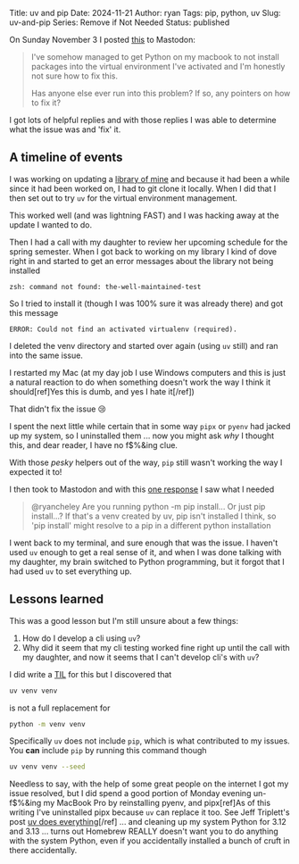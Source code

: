 Title: uv and pip
Date: 2024-11-21
Author: ryan
Tags: pip, python, uv
Slug: uv-and-pip
Series: Remove if Not Needed
Status: published

On Sunday November 3 I posted [this](https://mastodon.social/@ryancheley/113420509533590631) to Mastodon:

> I've somehow managed to get Python on my macbook to not install packages into the virtual environment I've activated and I'm honestly not sure how to fix this.
>
> Has anyone else ever run into this problem? If so, any pointers on how to fix it?

I got lots of helpful replies and with those replies I was able to determine what the issue was and 'fix' it.

## A timeline of events

I was working on updating a [library of mine](https://github.com/ryancheley/the-well-maintained-test) and because it had been a while since it had been worked on, I had to git clone it locally. When I did that I then set out to try `uv` for the virtual environment management.

This worked well (and was lightning FAST) and I was hacking away at the update I wanted to do.

Then I had a call with my daughter to review her upcoming schedule for the spring semester. When I got back to working on my library I kind of dove right in and started to get an error messages about the library not being installed

	zsh: command not found: the-well-maintained-test

So I tried to install it (though I was 100% sure it was already there) and got this message

	ERROR: Could not find an activated virtualenv (required).

I deleted the venv directory and started over again (using `uv` still) and ran into the same issue.

I restarted my Mac (at my day job I use Windows computers and this is just a natural reaction to do when something doesn't work the way I think it should[ref]Yes this is dumb, and yes I hate it[/ref])

That didn't fix the issue 😢

I spent the next little while certain that in some way `pipx` or `pyenv` had jacked up my system, so I uninstalled them ... now you might ask *why* I thought this, and dear reader, I have no f$%&ing clue.

With those *pesky* helpers out of the way, `pip` still wasn't working the way I expected it to!

I then took to Mastodon and with this [one response](https://fosstodon.org/@browniebroke/113420548462836451) I saw what I needed

> @ryancheley Are you running python -m pip install... Or just pip install...? If that's a venv created by uv, pip isn't installed I think, so 'pip install' might resolve to a pip in a different python installation

I went back to my terminal, and sure enough that was the issue. I haven't used `uv` enough to get a real sense of it, and when I was done talking with my daughter, my brain switched to Python programming, but it forgot that I had used `uv` to set everything up.

## Lessons learned

This was a good lesson but I'm still unsure about a few things:

1. How do I develop a cli using `uv`?
2. Why did it seem that my cli testing worked fine right up until the call with my daughter, and now it seems that I can't develop cli's with `uv`?

I did write a [TIL](https://github.com/ryancheley/til/blob/main/uv/uv-venv.md) for this but I discovered that

```bash
uv venv venv
```

is not a full replacement for

```bash
python -m venv venv
```

Specifically `uv` does not include `pip`, which is what contributed to my issues. You **can** include `pip` by running this command though

```bash
uv venv venv --seed
```


Needless to say, with the help of some great people on the internet I got my issue resolved, but I did spend a good portion of Monday evening un-f$%&ing my MacBook Pro by reinstalling pyenv, and pipx[ref]As of this writing I've uninstalled pipx because `uv` can replace it too. See Jeff Triplett's post [uv does everything](https://micro.webology.dev/2024/11/03/uv-does-everything.html)[/ref] ... and cleaning up my system Python for 3.12 and 3.13 ... turns out Homebrew REALLY doesn't want you to do anything with the system Python, even if you accidentally installed a bunch of cruft in there accidentally.
